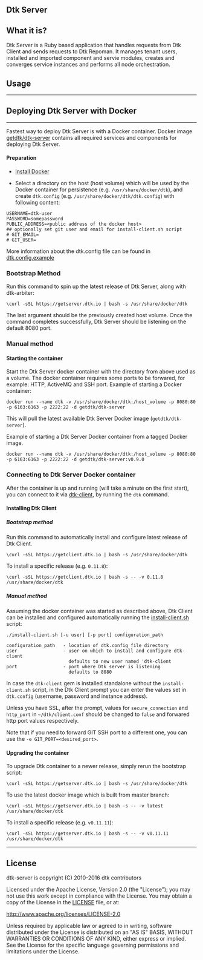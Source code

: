 ## Dtk Server

What it is?
--------------
Dtk Server is a Ruby based application that handles requests from Dtk Client and sends requests to Dtk Repoman. It manages tenant users, installed and imported component and servie modules, creates and converges service instances and performs all node orchestration.


## Usage
-------------
## Deploying Dtk Server with Docker
___
Fastest way to deploy  Dtk Server is with a Docker container. Docker image [getdtk/dtk-server](https://hub.docker.com/r/getdtk/dtk-server/) contains all required services and components for deploying Dtk Server.

#### Preparation
- [Install Docker](https://docs.docker.com/engine/installation/)

- Select a directory on the host (host volume) which will be used by the Docker container for persistence (e.g. `/usr/share/docker/dtk`), and create `dtk.config` (e.g. `/usr/share/docker/dtk/dtk.config`) with following content:
```
USERNAME=dtk-user
PASSWORD=somepassword
PUBLIC_ADDRESS=<public address of the docker host>
## optionally set git user and email for install-client.sh script
# GIT_EMAIL=
# GIT_USER=
```

More information about the dtk.config file can be found in [dtk.config.example](dtk.config.example)

### Bootstrap Method
Run this command to spin up the latest release of Dtk Server, along with dtk-arbiter:
```
\curl -sSL https://getserver.dtk.io | bash -s /usr/share/docker/dtk
```
The last argument should be the previously created host volume. Once the command completes successfully, Dtk Server should be listening on the default 8080 port.

### Manual method
#### Starting the container
Start the Dtk Server docker container with the directory from above used as a volume. The docker container requires some ports to be forwared, for example: HTTP, ActiveMQ and SSH port. Example of starting a Docker container:

```
docker run --name dtk -v /usr/share/docker/dtk:/host_volume -p 8080:80 -p 6163:6163 -p 2222:22 -d getdtk/dtk-server
```

This will pull the latest available Dtk Server Docker image (`getdtk/dtk-server`).

Example of starting a Dtk Server Docker container from a tagged Docker image.

```
docker run --name dtk -v /usr/share/docker/dtk:/host_volume -p 8080:80 -p 6163:6163 -p 2222:22 -d getdtk/dtk-server:v0.9.0
```

### Connecting to Dtk Server Docker container

After the container is up and running (will take a minute on the first start), you can connect to it via [dtk-client](https://github.com/rich-reactor8/dtk-client), by running the `dtk` command.

#### Installing Dtk Client
##### Bootstrap method
Run this command to automatically install and configure latest release of Dtk Client.
```
\curl -sSL https://getclient.dtk.io | bash -s /usr/share/docker/dtk
```
To install a specific release (e.g. `0.11.8`):
```
\curl -sSL https://getclient.dtk.io | bash -s -- -v 0.11.8 /usr/share/docker/dtk
```
##### Manual method
Assuming the docker container was started as described above, Dtk Client can be installed and configured automatically running the [install-client.sh](https://raw.githubusercontent.com/dtk/dtk-server/master/install-client.sh) script:
```
./install-client.sh [-u user] [-p port] configuration_path

configuration_path   - location of dtk.config file directory
user                 - user on which to install and configure dtk-client
                       defaults to new user named 'dtk-client
port                 - port where Dtk server is listening
                       defaults to 8080
```

In case the `dtk-client` gem is installed standalone without the `install-client.sh` script, in the Dtk Client prompt you can enter the values set in `dtk.config` (username, password and instance address).

Unless you have SSL, after the prompt, values for `secure_connection` and `http_port` in `~/dtk/client.conf` should be changed to `false` and forwared http port values respectively.

Note that if you need to forward GIT SSH port to a different one, you can use the `-e GIT_PORT=<desired_port>`.

#### Upgrading the container
To upgrade Dtk container to a newer release, simply rerun the bootstrap script:  
```
\curl -sSL https://getserver.dtk.io | bash -s /usr/share/docker/dtk
```
To use the latest docker image which is built from master branch:

```
\curl -sSL https://getserver.dtk.io | bash -s -- -v latest /usr/share/docker/dtk
```
To install a specific release (e.g. `v0.11.11`):

```
\curl -sSL https://getserver.dtk.io | bash -s -- -v v0.11.11 /usr/share/docker/dtk
```

___

## License

dtk-server is copyright (C) 2010-2016 dtk contributors

Licensed under the Apache License, Version 2.0 (the "License");
you may not use this work except in compliance with the License.
You may obtain a copy of the License in the [LICENSE](LICENSE) file, or at:

   http://www.apache.org/licenses/LICENSE-2.0

Unless required by applicable law or agreed to in writing, software
distributed under the License is distributed on an "AS IS" BASIS,
WITHOUT WARRANTIES OR CONDITIONS OF ANY KIND, either express or implied.
See the License for the specific language governing permissions and
limitations under the License.
